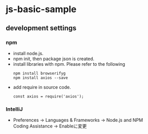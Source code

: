 # js-basic-sample

## development settings
### npm
* install node.js.
* npm init, then package json is created.
* install libraries with npm. Please refer to the following
  ```
  npm install browserifyg
  npm install axios --save
  ```
* add require in source code.
  ```
  const axios = require('axios');
  ```

### IntelliJ
* Preferences -> Languages & Frameworks -> Node.js and NPM  
Coding Assistance -> Enableに変更
